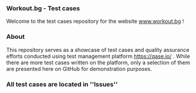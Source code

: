 ### Workout.bg - Test cases
Welcome to the test cases repository for the website www.workout.bg !

### About
This repository serves as a showcase of test cases and quality assurance efforts conducted using test management platform https://qase.io/ . While there are more test cases written on the platform, only a selection of them are presented here on GitHub for demonstration purposes.

### All test cases are located in ''Issues''
